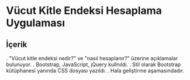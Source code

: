 # Vücut Kitle Endeksi Hesaplama Uygulaması

## İçerik

. "Vücut kitle endeksi nedir?" ve "nasıl hesaplanır?" üzerine açıklamalar bulunuyor.
. Bootstrap, JavaScript, jQuery kullnıldı.
. Stil olarak Bootstrap kütüphanesi yanında CSS dosyası yazıldı.
. Hala geliştirme aşamasındadır.